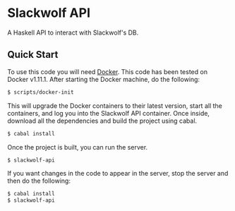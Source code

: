 # Slackwolf API

A Haskell API to interact with Slackwolf's DB.

## Quick Start

To use this code you will need [Docker][docker].
This code has been tested on Docker v1.11.1.
After starting the Docker machine, do the following:

``` bash
$ scripts/docker-init
```

This will upgrade the Docker containers to their latest version, start all the
containers, and log you into the Slackwolf API container.
Once inside, download all the dependencies and build the project using cabal.

``` bash
$ cabal install
```

Once the project is built, you can run the server.

``` bash
$ slackwolf-api
```

If you want changes in the code to appear in the server, stop the server and
then do the following:

``` bash
$ cabal install
$ slackwolf-api
```

[docker]: https://www.docker.com/
